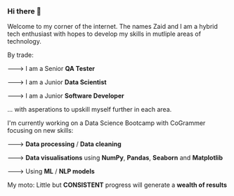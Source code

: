 ### Hi there 👋
Welcome to my corner of the internet.
The names Zaid and I am a hybrid tech enthusiast with hopes to develop my skills in mutliple areas of technology.

By trade: 

---> I am a Senior **QA Tester**

---> I am a Junior **Data Scientist**

---> I am a Junior **Software Developer** 


... with asperations to upskill myself further in each area.


I'm currently working on a Data Science Bootcamp with CoGrammer focusing on new skills: 

---> **Data processing** / **Data cleaning**

---> **Data visualisations** using **NumPy**, **Pandas**, **Seaborn** and **Matplotlib**

---> Using **ML** / **NLP models**


My moto: Little but **CONSISTENT** progress will generate a **wealth of results**

<!--
**shmozee/shmozee** is a ✨ _special_ ✨ repository because its `README.md` (this file) appears on your GitHub profile.

Here are some ideas to get you started:

- 🔭 I’m currently working on ...
- 🌱 I’m currently learning ...
- 👯 I’m looking to collaborate on ...
- 🤔 I’m looking for help with ...
- 💬 Ask me about ...
- 📫 How to reach me: ...
- 😄 Pronouns: ...
- ⚡ Fun fact: ...
-->
